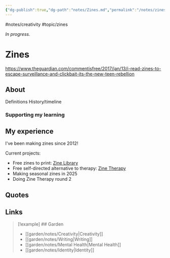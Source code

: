 ```yaml
---
{"dg-publish":true,"dg-path":"notes/Zines.md","permalink":"/notes/zines/","created":"2025-03-17T17:43:59.158-04:00","updated":"2025-03-22T21:45:24.171-04:00"}
---
```


#notes/creativity #topic/zines

*In progress.*
# Zines 

https://www.theguardian.com/commentisfree/2017/jan/13/i-read-zines-to-escape-surveillance-and-clickbait-its-the-new-teen-rebellion
## About
Definitions
History/timeline
### Supporting my learning

## My experience
I've been making zines since 2012!

Current projects:
* Free zines to print: [Zine Library](https://zinetherapy.neocities.org/library)
* Free self-directed alternative to therapy: [Zine Therapy](https://zinetherapy.neocities.org/)
* Making seasonal zines in 2025
* Doing Zine Therapy round 2

## Quotes

## Links


> [!example] ## Garden
> - [[garden/notes/Creativity\|Creativity]]
> - [[garden/notes/Writing\|Writing]]
> - [[garden/notes/Mental Health\|Mental Health]]
> - [[garden/notes/Identity\|Identity]]

